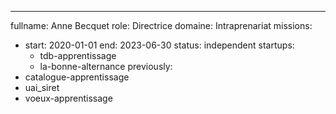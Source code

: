 ---
fullname: Anne Becquet
role: Directrice
domaine: Intraprenariat
missions:
  - start: 2020-01-01
    end: 2023-06-30
    status: independent
startups:
    - tdb-apprentissage
    - la-bonne-alternance
previously:
  - catalogue-apprentissage
  - uai_siret
  - voeux-apprentissage
